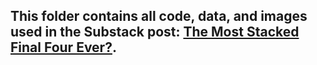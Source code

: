 ## This folder contains all code, data, and images used in the Substack post: [The Most Stacked Final Four Ever?](https://tbanalysis.substack.com/p/the-most-stacked-final-four-ever).